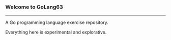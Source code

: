 ### Welcome to GoLang63
________

A Go programming language exercise repository.


Everything here is experimental and explorative.
